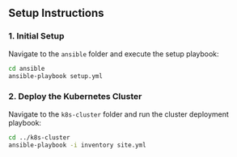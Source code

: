 ## Setup Instructions

### 1. Initial Setup

Navigate to the `ansible` folder and execute the setup playbook:

```bash
cd ansible
ansible-playbook setup.yml
```

### 2. Deploy the Kubernetes Cluster
Navigate to the `k8s-cluster` folder and run the cluster deployment playbook:

```bash
cd ../k8s-cluster
ansible-playbook -i inventory site.yml
```

